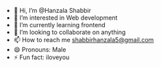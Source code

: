 - 👋 Hi, I’m @Hanzala Shabbir
- 👀 I’m interested in Web development
- 🌱 I’m currently learning frontend
- 💞️ I’m looking to collaborate on anything
- 📫 How to reach me shabbirhanzala5@gmail.com
- 😄 Pronouns: Male
- ⚡ Fun fact: iloveyou

<!---
Hanxalaaaa/Hanxalaaaa is a ✨ special ✨ repository because its `README.md` (this file) appears on your GitHub profile.
You can click the Preview link to take a look at your changes.
--->
